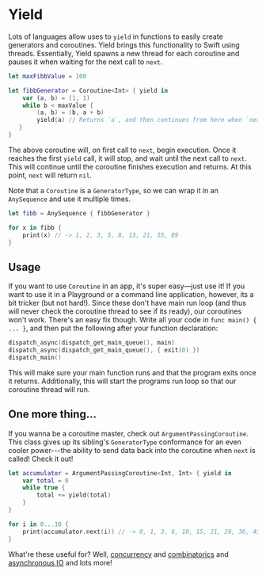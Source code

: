 # Yield

Lots of languages allow uses to `yield` in functions to easily create generators and coroutines. Yield brings this functionality to Swift using threads. Essentially, Yield spawns a new thread for each coroutine and pauses it when waiting for the next call to `next`.

```swift
let maxFibbValue = 100

let fibbGenerator = Coroutine<Int> { yield in
    var (a, b) = (1, 1)
    while b < maxValue {
        (a, b) = (b, a + b)
        yield(a) // Returns `a`, and then continues from here when `next` is called again
   }
}
```

The above coroutine will, on first call to `next`, begin execution. Once it reaches the first `yield` call, it will stop, and wait until the next call to `next`. This will continue until the coroutine finishes execution and returns. At this point, `next` will return `nil`.

Note that a `Coroutine` is a `GeneratorType`, so we can wrap it in an `AnySequence` and use it multiple times.
```swift
let fibb = AnySequence { fibbGenerator }

for x in fibb {
    print(x) // -> 1, 2, 3, 5, 8, 13, 21, 55, 89
}
```

## Usage

If you want to use `Coroutine` in an app, it's super easy—just use it! If you want to use it in a Playground or a command line application, however, its a bit tricker (but not hard!). Since these don't have main run loop (and thus will never check the coroutine thread to see if its ready), our coroutines won't work. There's an easy fix though. Write all your code in `func main() { ... }`, and then put the following after your function declaration:
```swift
dispatch_async(dispatch_get_main_queue(), main)
dispatch_async(dispatch_get_main_queue(), { exit(0) })
dispatch_main()
```
This will make sure your main function runs and that the program exits once it returns. Additionally, this will start the programs run loop so that our coroutine thread will run.

## One more thing...

If you wanna be a coroutine master, check out `ArgumentPassingCoroutine`. This class gives up its sibling's `GeneratorType` conformance for an even cooler power---the ability to send data back into the coroutine when `next` is called! Check it out!
```swift
let accumulator = ArgumentPassingCoroutine<Int, Int> { yield in
	var total = 0
	while true {
		total += yield(total)
	}
}

for i in 0...10 {
	print(accumulator.next(i)) // -> 0, 1, 3, 6, 10, 15, 21, 28, 36, 45, 55
}
```

What're these useful for? Well, [concurrency](http://www.dabeaz.com/coroutines/) and [combinatorics](http://sahandsaba.com/combinatorial-generation-using-coroutines-in-python.html) and [asynchronous IO](http://sahandsaba.com/understanding-asyncio-node-js-python-3-4.html) and lots more!
